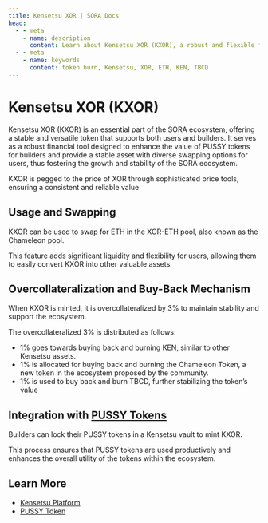 ```yaml
---
title: Kensetsu XOR | SORA Docs
head:
  - - meta
    - name: description
      content: Learn about Kensetsu XOR (KXOR), a robust and flexible financial tool, pegged to the price of XOR that supports the growth and stability of the SORA ecosystem.
  - - meta
    - name: keywords
      content: token burn, Kensetsu, XOR, ETH, KEN, TBCD
---
```


# Kensetsu XOR (KXOR)

Kensetsu XOR (KXOR) is an essential part of the SORA ecosystem, offering a stable and versatile token that supports both users and builders. It serves as a robust financial tool designed to enhance the value of PUSSY tokens for builders and provide a stable asset with diverse swapping options for users, thus fostering the growth and stability of the SORA ecosystem.

KXOR is pegged to the price of XOR through sophisticated price tools, ensuring a consistent and reliable value

## Usage and Swapping

KXOR can be used to swap for ETH in the XOR-ETH pool, also known as the Chameleon pool.

This feature adds significant liquidity and flexibility for users, allowing them to easily convert KXOR into other valuable assets.

## Overcollateralization and Buy-Back Mechanism

When KXOR is minted, it is overcollateralized by 3% to maintain stability and support the ecosystem.

The overcollateralized 3% is distributed as follows:

- 1% goes towards buying back and burning KEN, similar to other Kensetsu assets.
- 1% is allocated for buying back and burning the Chameleon Token, a new token in the ecosystem proposed by the community.
- 1% is used to buy back and burn TBCD, further stabilizing the token’s value

## Integration with [PUSSY Tokens](/pussy.md)

Builders can lock their PUSSY tokens in a Kensetsu vault to mint KXOR.

This process ensures that PUSSY tokens are used productively and enhances the overall utility of the tokens within the ecosystem.

## Learn More

- [Kensetsu Platform](/kensetsu-vaults.md)
- [PUSSY Token](/pussy.md)
